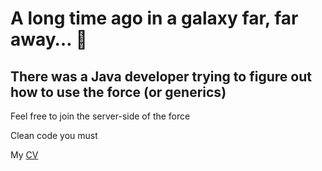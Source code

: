 # A long time ago in a galaxy far, far away… 🌌

## There was a Java developer trying to figure out how to use the force (or generics)
   Feel free to join the server-side of the force
   
   Clean code you must

   My [CV](https://www.cvkeep.com/cv/yagoandrade)

<!--
**yagodaoud/yagodaoud** is a ✨ _special_ ✨ repository because its `README.md` (this file) appears on your GitHub profile.

Here are some ideas to get you started:

- 🔭 I’m currently working on ...
- 🌱 I’m currently learning ...
- 👯 I’m looking to collaborate on ...
- 🤔 I’m looking for help with ...
- 💬 Ask me about ...
- 📫 How to reach me: ...
- 😄 Pronouns: ...
- ⚡ Fun fact: ...
-->
